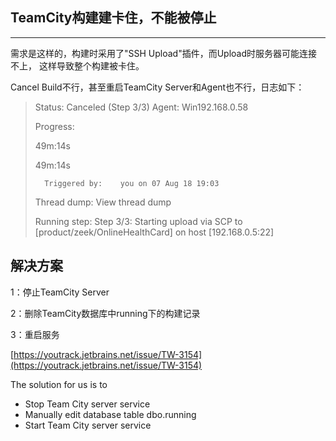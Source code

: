## TeamCity构建建卡住，不能被停止

---

需求是这样的，构建时采用了"SSH Upload"插件，而Upload时服务器可能连接不上， 这样导致整个构建被卡住。

Cancel Build不行，甚至重启TeamCity Server和Agent也不行，日志如下：

> Status:     Canceled \(Step 3/3\)    Agent:    Win192.168.0.58
>
> Progress:
>
> 49m:14s
>
> 49m:14s
>
> ```
>   Triggered by:    you on 07 Aug 18 19:03
> ```
>
> Thread dump:    View thread dump
>
> Running step:    Step 3/3: Starting upload via SCP to \[product/zeek/OnlineHealthCard\] on host \[192.168.0.5:22\]

## 解决方案

1：停止TeamCity Server

2：删除TeamCity数据库中running下的构建记录

3：重启服务

[https://youtrack.jetbrains.net/issue/TW-3154](https://youtrack.jetbrains.net/issue/TW-3154)

The solution for us is to

* Stop Team City server service
* Manually edit database table dbo.running
* Start Team City server service



